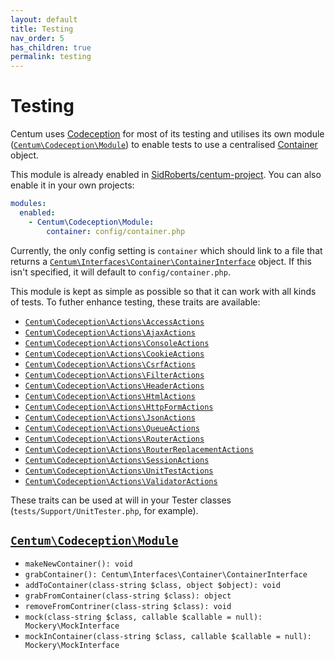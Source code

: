 ```yaml
---
layout: default
title: Testing
nav_order: 5
has_children: true
permalink: testing
---
```




# Testing

Centum uses [Codeception](https://codeception.com/) for most of its testing and utilises its own module ([`Centum\Codeception\Module`](https://github.com/SidRoberts/centum/blob/development/src/Codeception/Module.php)) to enable tests to use a centralised [Container](components/container/index.md) object.

This module is already enabled in [SidRoberts/centum-project](https://github.com/SidRoberts/centum-project).
You can also enable it in your own projects:

```yaml
modules:
  enabled:
    - Centum\Codeception\Module:
        container: config/container.php
```

Currently, the only config setting is `container` which should link to a file that returns a [`Centum\Interfaces\Container\ContainerInterface`](https://github.com/SidRoberts/centum/blob/development/src/Interfaces/Container/ContainerInterface.php) object.
If this isn't specified, it will default to `config/container.php`.

This module is kept as simple as possible so that it can work with all kinds of tests.
To futher enhance testing, these traits are available:

- [`Centum\Codeception\Actions\AccessActions`](https://github.com/SidRoberts/centum/blob/development/src/Codeception/Actions/AccessActions.php)
- [`Centum\Codeception\Actions\AjaxActions`](https://github.com/SidRoberts/centum/blob/development/src/Codeception/Actions/AjaxActions.php)
- [`Centum\Codeception\Actions\ConsoleActions`](https://github.com/SidRoberts/centum/blob/development/src/Codeception/Actions/ConsoleActions.php)
- [`Centum\Codeception\Actions\CookieActions`](https://github.com/SidRoberts/centum/blob/development/src/Codeception/Actions/CookieActions.php)
- [`Centum\Codeception\Actions\CsrfActions`](https://github.com/SidRoberts/centum/blob/development/src/Codeception/Actions/CsrfActions.php)
- [`Centum\Codeception\Actions\FilterActions`](https://github.com/SidRoberts/centum/blob/development/src/Codeception/Actions/FilterActions.php)
- [`Centum\Codeception\Actions\HeaderActions`](https://github.com/SidRoberts/centum/blob/development/src/Codeception/Actions/HeaderActions.php)
- [`Centum\Codeception\Actions\HtmlActions`](https://github.com/SidRoberts/centum/blob/development/src/Codeception/Actions/HtmlActions.php)
- [`Centum\Codeception\Actions\HttpFormActions`](https://github.com/SidRoberts/centum/blob/development/src/Codeception/Actions/HttpFormActions.php)
- [`Centum\Codeception\Actions\JsonActions`](https://github.com/SidRoberts/centum/blob/development/src/Codeception/Actions/JsonActions.php)
- [`Centum\Codeception\Actions\QueueActions`](https://github.com/SidRoberts/centum/blob/development/src/Codeception/Actions/QueueActions.php)
- [`Centum\Codeception\Actions\RouterActions`](https://github.com/SidRoberts/centum/blob/development/src/Codeception/Actions/RouterActions.php)
- [`Centum\Codeception\Actions\RouterReplacementActions`](https://github.com/SidRoberts/centum/blob/development/src/Codeception/Actions/RouterReplacementActions.php)
- [`Centum\Codeception\Actions\SessionActions`](https://github.com/SidRoberts/centum/blob/development/src/Codeception/Actions/SessionActions.php)
- [`Centum\Codeception\Actions\UnitTestActions`](https://github.com/SidRoberts/centum/blob/development/src/Codeception/Actions/UnitTestActions.php)
- [`Centum\Codeception\Actions\ValidatorActions`](https://github.com/SidRoberts/centum/blob/development/src/Codeception/Actions/ValidatorActions.php)

These traits can be used at will in your Tester classes (`tests/Support/UnitTester.php`, for example).



## [`Centum\Codeception\Module`](https://github.com/SidRoberts/centum/blob/development/src/Codeception/Module.php)

- `makeNewContainer(): void`
- `grabContainer(): Centum\Interfaces\Container\ContainerInterface`
- `addToContainer(class-string $class, object $object): void`
- `grabFromContainer(class-string $class): object`
- `removeFromContriner(class-string $class): void`
- `mock(class-string $class, callable $callable = null): Mockery\MockInterface`
- `mockInContainer(class-string $class, callable $callable = null): Mockery\MockInterface`
